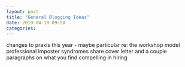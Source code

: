 ```yaml
---
layout: post
title: "General Blogging Ideas"
date: 2019-04-10 09:58
categories: 
---
```

changes to praxis this year - maybe particular re: the workshop model
professional imposter syndromes
share cover letter and a couple paragraphs on what you find compelling in hiring